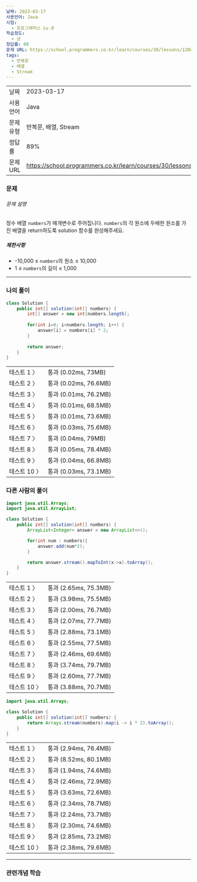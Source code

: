 ```yaml
---
날짜: 2023-03-17
사용언어: Java
시험:
  - 프로그래머스 Lv.0
학습정도:
  - 상
정답률: 89
문제 URL: https://school.programmers.co.kr/learn/courses/30/lessons/120809
tags:
  - 반복문
  - 배열
  - Stream
---
```

|        |                                                                  |
| ------ | ---------------------------------------------------------------- |
| 날짜     | 2023-03-17                                                       |
| 사용 언어  | Java                                                             |
| 문제 유형  | 반복문, 배열, Stream                                                  |
| 정답률    | 89%                                                              |
| 문제 URL | https://school.programmers.co.kr/learn/courses/30/lessons/120809 |

### 문제

###### 문제 설명

정수 배열 `numbers`가 매개변수로 주어집니다. `numbers`의 각 원소에 두배한 원소를 가진 배열을 return하도록 solution 함수를 완성해주세요.

##### 제한사항

- -10,000 ≤ `numbers`의 원소 ≤ 10,000
- 1 ≤ `numbers`의 길이 ≤ 1,000

---

### 나의 풀이

```java
class Solution {
    public int[] solution(int[] numbers) {
        int[] answer = new int[numbers.length];
        
        for(int i=0; i<numbers.length; i++) {
            answer[i] = numbers[i] * 2;
        }
        
        return answer;
    }
}
```

|   |   |
|---|---|
|테스트 1 〉|통과 (0.02ms, 73MB)|
|테스트 2 〉|통과 (0.02ms, 76.6MB)|
|테스트 3 〉|통과 (0.01ms, 76.2MB)|
|테스트 4 〉|통과 (0.01ms, 68.5MB)|
|테스트 5 〉|통과 (0.01ms, 73.6MB)|
|테스트 6 〉|통과 (0.03ms, 75.6MB)|
|테스트 7 〉|통과 (0.04ms, 79MB)|
|테스트 8 〉|통과 (0.05ms, 78.4MB)|
|테스트 9 〉|통과 (0.04ms, 66.8MB)|
|테스트 10 〉|통과 (0.03ms, 73.1MB)|

### 다른 사람의 풀이

```java
import java.util.Arrays;
import java.util.ArrayList;

class Solution {
    public int[] solution(int[] numbers) {
        ArrayList<Integer> answer = new ArrayList<>();

        for(int num : numbers){
            answer.add(num*2);
        }

        return answer.stream().mapToInt(x->x).toArray();
    }
}
```

|   |   |
|---|---|
|테스트 1 〉|통과 (2.65ms, 75.3MB)|
|테스트 2 〉|통과 (3.98ms, 75.5MB)|
|테스트 3 〉|통과 (2.00ms, 76.7MB)|
|테스트 4 〉|통과 (2.07ms, 77.7MB)|
|테스트 5 〉|통과 (2.88ms, 73.1MB)|
|테스트 6 〉|통과 (2.55ms, 77.5MB)|
|테스트 7 〉|통과 (2.46ms, 69.6MB)|
|테스트 8 〉|통과 (3.74ms, 79.7MB)|
|테스트 9 〉|통과 (2.60ms, 77.7MB)|
|테스트 10 〉|통과 (3.88ms, 70.7MB)|


```java
import java.util.Arrays;

class Solution {
    public int[] solution(int[] numbers) {
        return Arrays.stream(numbers).map(i -> i * 2).toArray();
    }
}
```

|              |                       |
| ------------ | --------------------- |
| 테스트 1 〉  | 통과 (2.94ms, 76.4MB) |
| 테스트 2 〉  | 통과 (8.52ms, 80.1MB) |
| 테스트 3 〉  | 통과 (1.94ms, 74.6MB) |
| 테스트 4 〉  | 통과 (2.46ms, 72.9MB) |
| 테스트 5 〉  | 통과 (3.63ms, 72.6MB) |
| 테스트 6 〉  | 통과 (2.34ms, 78.7MB) |
| 테스트 7 〉  | 통과 (2.24ms, 73.7MB) |
| 테스트 8 〉  | 통과 (2.30ms, 74.6MB) |
| 테스트 9 〉  | 통과 (2.85ms, 73.2MB) |
| 테스트 10 〉 | 통과 (2.38ms, 79.6MB) |

---
### 관련개념 학습
